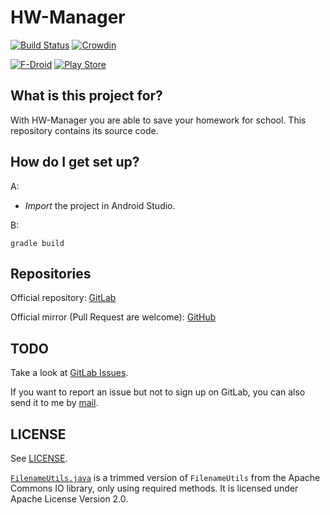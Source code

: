 # HW-Manager

[![Build Status](https://gitlab.com/ci/projects/16687/status.png?ref=master)](https://gitlab.com/hw-manager/android/commits/master)
[![Crowdin](https://d322cqt584bo4o.cloudfront.net/hw-manager/localized.png)](https://crowdin.com/project/hw-manager)

[![F-Droid](https://f-droid.org/wiki/images/0/06/F-Droid-button_get-it-on.png)](https://f-droid.org/repository/browse/?fdid=de.nico.ha_manager)
[![Play Store](https://developer.android.com/images/brand/en_generic_rgb_wo_60.png)](https://play.google.com/store/apps/details?id=de.nico.ha_manager)

## What is this project for?

With HW-Manager you are able to save your homework for school. This
repository contains its source code.

## How do I get set up?

A:
- *Import* the project in Android Studio.

B:

	gradle build

## Repositories

Official repository:
[GitLab](https://gitlab.com/hw-manager/android)

Official mirror (Pull Request are welcome):
[GitHub](https://github.com/hw-manager/android)

## TODO

Take a look at
[GitLab Issues](https://gitlab.com/hw-manager/android/issues).

If you want to report an issue but not to sign up on GitLab, you can
also send it to me by [mail](mailto:nicoalt@posteo.org).

## LICENSE

See
[LICENSE](./LICENSE).

[`FilenameUtils.java`](src/main/java/de/nico/ha_manager/helper/FilenameUtils.java)
is a trimmed version of `FilenameUtils` from the Apache Commons IO library,
only using required methods. It is licensed under Apache License Version
2.0.
